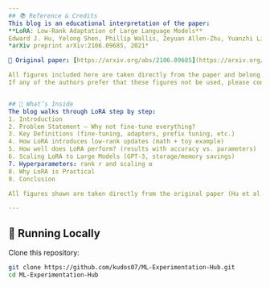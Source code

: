 ```yaml
---
## 📚 Reference & Credits
This blog is an educational interpretation of the paper:  
**LoRA: Low-Rank Adaptation of Large Language Models**  
Edward J. Hu, Yelong Shen, Phillip Wallis, Zeyuan Allen-Zhu, Yuanzhi Li, Shean Wang, Weizhu Chen, and Jianfeng Gao.  
*arXiv preprint arXiv:2106.09685, 2021*  

📄 Original paper: [https://arxiv.org/abs/2106.09685](https://arxiv.org/abs/2106.09685)  

All figures included here are taken directly from the paper and belong to the authors.  
If any of the authors prefer that these figures not be used, please contact me and I will remove or replace them immediately.  


## 📖 What’s Inside
The blog walks through LoRA step by step:
1. Introduction  
2. Problem Statement – Why not fine-tune everything?  
3. Key Definitions (fine-tuning, adapters, prefix tuning, etc.)  
4. How LoRA introduces low-rank updates (math + toy example)  
5. How well does LoRA perform? (results with accuracy vs. parameters)  
6. Scaling LoRA to Large Models (GPT-3, storage/memory savings)  
7. Hyperparameters: rank r and scaling α  
8. Why LoRA is Practical  
9. Conclusion  

All figures shown are taken directly from the original paper (Hu et al., 2021).  

---
```


## 🚀 Running Locally

Clone this repository:

```bash
git clone https://github.com/kudos07/ML-Experimentation-Hub.git
cd ML-Experimentation-Hub
